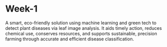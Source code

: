 # Week-1
A smart, eco-friendly solution using machine learning and green tech to detect plant diseases via leaf image analysis. It aids timely action, reduces chemical use, conserves resources, and supports sustainable, precision farming through accurate and efficient disease classification.
